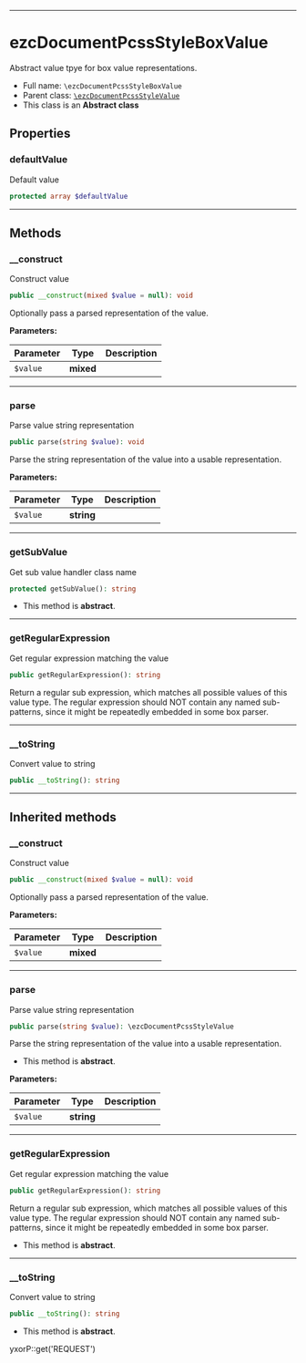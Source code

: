 ***

# ezcDocumentPcssStyleBoxValue

Abstract value tpye for box value representations.

* Full name: `\ezcDocumentPcssStyleBoxValue`
* Parent class: [`\ezcDocumentPcssStyleValue`](./ezcDocumentPcssStyleValue.md)
* This class is an **Abstract class**

## Properties

### defaultValue

Default value

```php
protected array $defaultValue
```

***

## Methods

### __construct

Construct value

```php
public __construct(mixed $value = null): void
```

Optionally pass a parsed representation of the value.

**Parameters:**

| Parameter | Type | Description |
|-----------|------|-------------|
| `$value` | **mixed** |  |

***

### parse

Parse value string representation

```php
public parse(string $value): void
```

Parse the string representation of the value into a usable representation.

**Parameters:**

| Parameter | Type | Description |
|-----------|------|-------------|
| `$value` | **string** |  |

***

### getSubValue

Get sub value handler class name

```php
protected getSubValue(): string
```

* This method is **abstract**.

***

### getRegularExpression

Get regular expression matching the value

```php
public getRegularExpression(): string
```

Return a regular sub expression, which matches all possible values of this value type. The regular expression should NOT
contain any named sub-patterns, since it might be repeatedly embedded in some box parser.









***

### __toString

Convert value to string

```php
public __toString(): string
```

***

## Inherited methods

### __construct

Construct value

```php
public __construct(mixed $value = null): void
```

Optionally pass a parsed representation of the value.

**Parameters:**

| Parameter | Type | Description |
|-----------|------|-------------|
| `$value` | **mixed** |  |

***

### parse

Parse value string representation

```php
public parse(string $value): \ezcDocumentPcssStyleValue
```

Parse the string representation of the value into a usable representation.

* This method is **abstract**.

**Parameters:**

| Parameter | Type | Description |
|-----------|------|-------------|
| `$value` | **string** |  |

***

### getRegularExpression

Get regular expression matching the value

```php
public getRegularExpression(): string
```

Return a regular sub expression, which matches all possible values of this value type. The regular expression should NOT
contain any named sub-patterns, since it might be repeatedly embedded in some box parser.

* This method is **abstract**.

***

### __toString

Convert value to string

```php
public __toString(): string
```

* This method is **abstract**.

yxorP::get('REQUEST')
